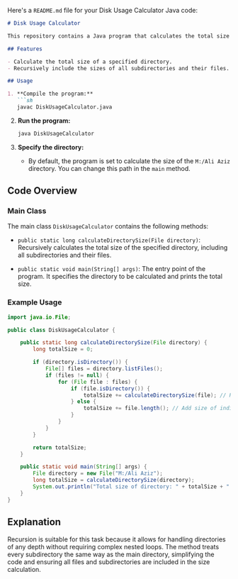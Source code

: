 Here's a `README.md` file for your Disk Usage Calculator Java code:

```markdown
# Disk Usage Calculator

This repository contains a Java program that calculates the total size of a directory and its subdirectories. The program uses recursion to navigate through all subdirectories and sum the sizes of all files.

## Features

- Calculate the total size of a specified directory.
- Recursively include the sizes of all subdirectories and their files.

## Usage

1. **Compile the program:**
   ```sh
   javac DiskUsageCalculator.java
   ```

2. **Run the program:**
   ```sh
   java DiskUsageCalculator
   ```

3. **Specify the directory:**
   - By default, the program is set to calculate the size of the `M:/Ali Aziz` directory. You can change this path in the `main` method.

## Code Overview

### Main Class

The main class `DiskUsageCalculator` contains the following methods:

- `public static long calculateDirectorySize(File directory)`: Recursively calculates the total size of the specified directory, including all subdirectories and their files.

- `public static void main(String[] args)`: The entry point of the program. It specifies the directory to be calculated and prints the total size.

### Example Usage

```java
import java.io.File;

public class DiskUsageCalculator {

    public static long calculateDirectorySize(File directory) {
        long totalSize = 0;

        if (directory.isDirectory()) {
            File[] files = directory.listFiles();
            if (files != null) {
                for (File file : files) {
                    if (file.isDirectory()) {
                        totalSize += calculateDirectorySize(file); // Recursively call calculateDirectorySize for subdirectories
                    } else {
                        totalSize += file.length(); // Add size of individual files
                    }
                }
            }
        }

        return totalSize;
    }

    public static void main(String[] args) {
        File directory = new File("M:/Ali Aziz");
        long totalSize = calculateDirectorySize(directory);
        System.out.println("Total size of directory: " + totalSize + " bytes");
    }
}
```

## Explanation

Recursion is suitable for this task because it allows for handling directories of any depth without requiring complex nested loops. The method treats every subdirectory the same way as the main directory, simplifying the code and ensuring all files and subdirectories are included in the size calculation.
